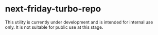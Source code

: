 # next-friday-turbo-repo

This utility is currently under development and is intended for internal use only. It is not suitable for public use at this stage.
